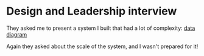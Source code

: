 # Design and Leadership interview

They asked me to present a system I built that had a lot of complexity:
[data](https://excalidraw.com/#json=4806185718906880,di29E903yZ79GvLO7bNoEw)
[diagram](https://excalidraw.com/#json=6408672141901824,cF-vqhrdRAteWWxuDF1P5w)

Again they asked about the scale of the system, and I wasn't prepared for it!

